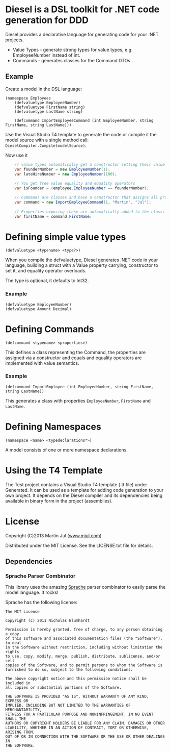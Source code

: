 # Diesel is a DSL toolkit for .NET code generation for DDD

Diesel provides a declarative language for generating code for your .NET projects.

* Value Types - generate strong types for value types, e.g. EmployeeNumber instead of int.
* Commands - generates classes for the Command DTOs

## Example

Create a model in the DSL language:

    (namespace Employees
        (defvaluetype EmployeeNumber)
        (defvaluetype FirstName string)
        (defvaluetype LastName string)

        (defcommand ImportEmployeeCommand (int EmployeeNumber, string FirstName, string LastName)))

Use the Visual Studio T4 template to generate the code or compile it the model source 
with a single method call: `DieselCompiler.Compile(modelSource)`. 


Now use it

```csharp
    // value types automatically get a constructor setting their value
    var founderNumber = new EmployeeNumber(1);
    var lateHireNumber = new EmployeeNumber(100);
    
    // You get free value equality and equality operators 
    var isFounder = (employee.EmployeeNumber == founderNumber);

    // Commands are classes and have a constructor that assigns all properties
    var command = new ImportEmployeeCommand(1, "Martin", "Jul");
    
    // Properties exposing these are automatically added to the class:
    var firstName = command.FirstName;
```

  
# Defining simple value types

`(defvaluetype <typename> <type?>)`

When you compile the defvaluetype, Diesel generates .NET code in your language,
building a struct with a Value property carrying, constructor to set it, and
equality operator overloads.

The type is optional, it defaults to Int32.

### Example

    (defvaluetype EmployeeNumber)
    (defvaluetype Amount Decimal)


# Defining Commands

`(defcommand <typename> <properties>)`

This defines a class representing the Command, the properties are assigned via a constructor
and equals and equality operators are implemented with value semantics.

### Example

    (defcommand ImportEmployee (int EmployeeNumber, string FirstName, string LastName))

This generates a class with properties `EmployeeNumber`, `FirstName` and `LastName`.


# Defining Namespaces
`(namespace <name> <typedeclarations*>)`

A model consists of one or more namespace declarations.


# Using the T4 Template

The Test project contains a Visual Studio T4 template (.tt file) under Generated.
It can be used as a template for adding code generation to your own project.
It depends on the Diesel compiler and its dependencies being available in binary form 
in the project (assemblies).


# License
Copyright (C)2013 Martin Jul (www.mjul.com)

Distributed under the MIT License. See the LICENSE.txt file for details.

## Dependencies

### Sprache Parser Combinator
This library uses the amazing [Sprache](https://github.com/sprache/Sprache) parser combinator to easily 
parse the model language. It rocks! 

Sprache has the following license:

    The MIT License

    Copyright (c) 2011 Nicholas Blumhardt

    Permission is hereby granted, free of charge, to any person obtaining a copy
    of this software and associated documentation files (the "Software"), to deal
    in the Software without restriction, including without limitation the rights
    to use, copy, modify, merge, publish, distribute, sublicense, and/or sell
    copies of the Software, and to permit persons to whom the Software is
    furnished to do so, subject to the following conditions:

    The above copyright notice and this permission notice shall be included in
    all copies or substantial portions of the Software.

    THE SOFTWARE IS PROVIDED "AS IS", WITHOUT WARRANTY OF ANY KIND, EXPRESS OR
    IMPLIED, INCLUDING BUT NOT LIMITED TO THE WARRANTIES OF MERCHANTABILITY,
    FITNESS FOR A PARTICULAR PURPOSE AND NONINFRINGEMENT. IN NO EVENT SHALL THE
    AUTHORS OR COPYRIGHT HOLDERS BE LIABLE FOR ANY CLAIM, DAMAGES OR OTHER
    LIABILITY, WHETHER IN AN ACTION OF CONTRACT, TORT OR OTHERWISE, ARISING FROM,
    OUT OF OR IN CONNECTION WITH THE SOFTWARE OR THE USE OR OTHER DEALINGS IN
    THE SOFTWARE.


